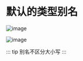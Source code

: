 # 默认的类型别名

![image](https://user-images.githubusercontent.com/94043894/177306751-d157a44a-c709-48b1-8af7-d61b2e76febb.png)

![image](https://user-images.githubusercontent.com/94043894/177306910-b5b64bb7-1aca-4c27-9922-8004cf61a61a.png)

::: tip
别名不区分大小写
:::
